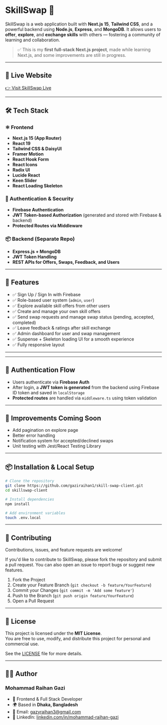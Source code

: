 # SkillSwap 🌟

SkillSwap is a web application built with **Next.js 15**, **Tailwind CSS**, and a powerful backend using **Node.js**, **Express**, and **MongoDB**. It allows users to **offer**, **explore**, and **exchange skills** with others — fostering a community of learning and collaboration.

> ✅ This is my **first full-stack Next.js project**, made while learning Next.js, and some improvements are still in progress.

---

## 🔗 Live Website

[👉 Visit SkillSwap Live](https://skill-swap-application.vercel.ap)

---

## 🛠️ Tech Stack

### ⚛️ Frontend

- **Next.js 15 (App Router)**
- **React 19**
- **Tailwind CSS & DaisyUI**
- **Framer Motion**
- **React Hook Form**
- **React Icons**
- **Radix UI**
- **Lucide React**
- **Keen Slider**
- **React Loading Skeleton**

### 🔐 Authentication & Security

- **Firebase Authentication**
- **JWT Token-based Authorization** (generated and stored with Firebase & backend)
- **Protected Routes via Middleware**

### 📦 Backend (Separate Repo)

- **Express.js + MongoDB**
- **JWT Token Handling**
- **REST APIs for Offers, Swaps, Feedback, and Users**

---

## 🚀 Features

- ✅ Sign Up / Sign In with Firebase
- ✅ Role-based user system (`admin`, `user`)
- ✅ Explore available skill offers from other users
- ✅ Create and manage your own skill offers
- ✅ Send swap requests and manage swap status (pending, accepted, completed)
- ✅ Leave feedback & ratings after skill exchange
- ✅ Admin dashboard for user and swap management
- ✅ Suspense + Skeleton loading UI for a smooth experience
- ✅ Fully responsive layout

---
---

## 🔐 Authentication Flow

- Users authenticate via **Firebase Auth**
- After login, a **JWT token is generated** from the backend using Firebase ID token and saved in `localStorage`
- **Protected routes** are handled via `middleware.ts` using token validation

---

## 🧪 Improvements Coming Soon

- Add pagination on explore page
- Better error handling
- Notification system for accepted/declined swaps
- Unit testing with Jest/React Testing Library

---

## 📦 Installation & Local Setup

```bash
# Clone the repository
git clone https://github.com/gaziraihan1/skill-swap-client.git
cd skillswap-client

# Install dependencies
npm install

# Add environment variables
touch .env.local
```

---

## 🤝 Contributing

Contributions, issues, and feature requests are welcome!

If you'd like to contribute to SkillSwap, please fork the repository and submit a pull request. You can also open an issue to report bugs or suggest new features.

1. Fork the Project
2. Create your Feature Branch (`git checkout -b feature/YourFeature`)
3. Commit your Changes (`git commit -m 'Add some feature'`)
4. Push to the Branch (`git push origin feature/YourFeature`)
5. Open a Pull Request

---

## 📃 License

This project is licensed under the **MIT License**.  
You are free to use, modify, and distribute this project for personal and commercial use.

See the [LICENSE](./LICENSE) file for more details.

---

## 👨‍💻 Author

### Mohammad Raihan Gazi  
- 💼 Frontend & Full Stack Developer  
- 🌍 Based in **Dhaka, Bangladesh**  
- 📧 Email: [gazyraihan3@gmail.com](mailto:gazyraihan3@gmail.com)  
- 🔗 LinkedIn: [linkedin.com/in/mohammad-raihan-gazi](https://linkedin.com/in/mohammad-raihan-gazi) 

